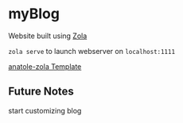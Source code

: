 # myBlog

Website built using [Zola](https://www.getzola.org/)

`zola serve` to launch webserver on `localhost:1111`

[anatole-zola Template](https://github.com/longfangsong/anatole-zola)


## Future Notes
start customizing blog